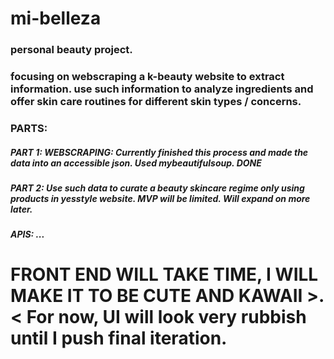 # mi-belleza

### personal beauty project. 
### focusing on webscraping a k-beauty website to extract information. use such information to analyze ingredients and offer skin care routines for different skin types / concerns. 

### PARTS:

##### PART 1: WEBSCRAPING: Currently finished this process and made the data into an accessible json. Used mybeautifulsoup. DONE

##### PART 2: Use such data to curate a beauty skincare regime only using products in yesstyle website. MVP will be limited. Will expand on more later. 

##### APIS: ...

# FRONT END WILL TAKE TIME, I WILL MAKE IT TO BE CUTE AND KAWAII >.< For now, UI will look very rubbish until I push final iteration. 


